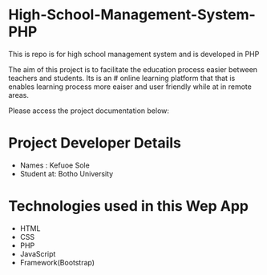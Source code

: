 # High-School-Management-System-PHP
This is repo is for high school management system and is developed in PHP

The aim of this project is to facilitate the education process easier between teachers and students. Its is an # online learning platform that that is enables learning process more eaiser and user friendly while at in remote areas.

Please access the project documentation below:

# Project Developer Details
* Names     : Kefuoe Sole
* Student at: Botho University 

# Technologies used in this Wep App
- HTML
- CSS
- PHP
- JavaScript
- Framework(Bootstrap)
